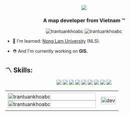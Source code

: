 <p align="center"><img src="https://img.icons8.com/color/48/000000/vietnam-circular.png"/></p>
<h3 align="center">A map developer from Vietnam ™️</h3>
<p align="center"> <img src="https://komarev.com/ghpvc/?username=trantuankhoabc" alt="trantuankhoabc" /> <img src="https://badges.pufler.dev/repos/trantuankhoabc" alt="trantuankhoabc" /> </p>

- 🌱 I'm learned: [Nong Lam University](https://www.hcmuaf.edu.vn/) (NLS).

- ⛑️ And I'm currently working on **GIS.**

## 〽️ Skills:

<p align="center">
  <img src="https://img.icons8.com/color/48/000000/c-sharp-logo.png"/>
  <img src="https://img.icons8.com/color/48/000000/redis.png"/>
  <img src="https://img.icons8.com/color/48/000000/git.png"/>
  <img src="https://img.icons8.com/dusk/48/000000/docker.png"/>
  <img src="https://img.icons8.com/color/48/000000/nginx.png"/>
  <img src="https://img.icons8.com/color/48/000000/visual-studio-code-2019.png"/>
  <img src="https://img.icons8.com/color/48/000000/jetbrains.png"/>
  <img src="https://img.icons8.com/color/48/000000/postgreesql.png"/>
  <img src="https://img.icons8.com/cute-clipart/48/000000/notion.png"/>
</p>

<table style="width:100%;">
  <tr>
    <td>
      <img src="http://img.shields.io/badge/Code%20Time-25%20hrs%209%20mins-blue" alt="trantuankhoabc" width="100%"/>
      <img src="https://bad-apple-github-readme.vercel.app/api?show_bg=1&username=trantuankhoabc&text_color=353535&bg_color=eeeeee&line_height=30&hide_title=true&title_color=5c5c5c&hide_border=true&icon_color=353535&show_icons=true" alt="trantuankhoabc" width="100%"/>
    </td>
    <td>
      <p align="center"> 
        <img src="https://cdn.dribbble.com/users/1059583/screenshots/4171367/coding-freak.gif" alt="dev" width="100%"/>
      </p>
    </td>
  </tr>
</table>
